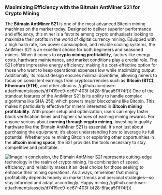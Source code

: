### Maximizing Efficiency with the Bitmain AntMiner S21 for Crypto Mining
The **Bitmain AntMiner S21** is one of the most advanced Bitcoin mining machines on the market today. Designed to deliver superior performance and efficiency, this miner is a favorite among crypto enthusiasts looking to maximize their profits in the world of digital currency mining. Equipped with a high hash rate, low power consumption, and reliable cooling systems, the AntMiner S21 is an excellent choice for both beginners and seasoned miners.
When it comes to **crypto mining profitability**, factors like energy costs, hardware maintenance, and market conditions play a crucial role. The S21 offers impressive energy efficiency, making it a cost-effective option for those who want to keep operational expenses low while maximizing output. Additionally, its robust design ensures minimal downtime, allowing miners to focus on consistent earnings from cryptocurrencies such as **Bitcoin (BTC)**, **Ethereum (ETH)**, and other altcoins.
 //github.com/user-attachments/assets/d7419ec9-dc67-403f-bf28-8faea5f1f74f)))
One of the standout features of the AntMiner S21 is its ability to handle complex algorithms like SHA-256, which powers major blockchains like Bitcoin. This makes it particularly effective for miners interested in **Bitcoin mining profitability**. With proper setup and optimization, users can enjoy faster block verification times and higher chances of earning mining rewards. 
For anyone serious about **earning through crypto mining**, investing in quality hardware like the Bitmain AntMiner S21 is essential. It's not just about purchasing the equipment; it’s about understanding how to leverage its full potential. Whether you're mining Bitcoin or exploring other opportunities in the **altcoin mining space**, the S21 provides the tools necessary to stay competitive and profitable.

![Image](https://github.com/user-attachments/assets/d7419ec9-dc67-403f-bf28-8faea5f1f74f)
In conclusion, the Bitmain AntMiner S21 represents cutting-edge technology in the realm of crypto mining. Its combination of speed, efficiency, and reliability makes it an ideal choice for those seeking to enhance their mining operations. As always, remember that mining profitability depends heavily on market trends and personal strategies—so stay informed and adapt accordingly. Happy mining
 //github.com/user-attachments/assets/d7419ec9-dc67-403f-bf28-8faea5f1f74f)))
